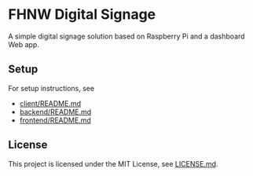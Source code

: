 # FHNW Digital Signage
A simple digital signage solution based on Raspberry Pi and a dashboard Web app.

## Setup
For setup instructions, see

* [client/README.md](client/README.md)
* [backend/README.md](backend/README.md)
* [frontend/README.md](frontend/README.md)

## License
This project is licensed under the MIT License, see [LICENSE.md](LICENCE.md).

